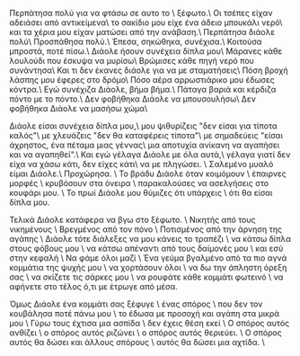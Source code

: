 Περπάτησα πολύ για να φτάσω σε αυτο το \\
ξέφωτο.\\
Οι τσέπες είχαν αδειάσει από αντικείμενα\\
το σακίδιο μου είχε ένα άδειο μπουκάλι νερό\\
και τα χέρια μου είχαν ματώσει από την ανάβαση.\\
Περπάτησα διάολε πολύ\\
Προσπάθησα πολύ.\\
Έπεσα, σηκώθηκα, συνέχισα.\\
Κοιτούσα μπροστά, ποτέ πίσω.\\
Διάολε ήσουν συνέχεια δίπλα μου\\
Μάρανες κάθε λουλούδι που έσκυψα να μυρίσω\\
Βρώμισες κάθε πηγή νερό που συνάντησα\\
Και τι δεν έκανες διάολε για να με σταματήσεις\\
Πόση βροχή λάσπης μου έφερες στο δρόμο\\
Πόσο αέρα αρρωστιάρικο μου έδωσες κόντρα.\\
Εγώ συνέχιζα Διάολε, βήμα βήμα.\\
Πάταγα βαριά και κέρδιζα πόντο με το πόντο.\\
Δεν φοβήθηκα Διάολε να μπουσουλήσω\\
Δεν φοβήθηκα Διάολε να μασήσω χώμα\\

Διάολε είσαι συνέχεια δίπλα μου,\\
μου ψιθυρίζεις "δεν είσαι για τίποτα καλός"\\
με χλευάζεις "δεν θα καταφέρεις τίποτα"\\
με σημαδεύεις "είσαι άχρηστος, ένα πέταμα μιας γέννας\\
μια αποτυχία ανίκανη να αγαπήσει και να αγαπηθεί".\\
Και εγώ γέλαγα Διάολε με όλα αυτά,\\
γέλαγα γιατί δεν είχα να χάσω κάτι, δεν είχες κάτι\\
να με πληγώσει. \\
Σαλεμένο μυαλό είμαι Διάολε.\\
Προχώρησα. \\
Το βράδυ Διάολε όταν κοιμόμουν \\
έπαιρνες μορφές \\
κρυβόσουν στα όνειρα \\
παρακαλούσες να ασελγήσεις στο κουφάρι μου. \\
Το πρωί Διάολε μου θύμιζες ότι υπάρχεις \\
ότι θα είσαι δίπλα μου. 

Τελικά Διάολε κατάφερα να βγω στο ξέφωτο. \\
Νικητής από τους νικημένους \\
Βρεγμένος από τον πόνο \\
Ποτισμένος από την άρνηση της αγάπης \\
Διάολε τότε διάλεξες να μου κάνεις το τραπέζι \\
να κάτσω δίπλα στους φόβους μου \\
να κάτσω απέναντι από τους δαίμονές μου \\
και εσύ στην κεφαλή \\
Να φάμε όλοι μαζί \\
Ένα γεύμα βγαλμένο από τα πιο αγνά κομμάτια της ψυχής μου \\
να χορτάσουν όλοι \\
να δω την άπληστη όρεξη σας \\
να σκίζετε τις σάρκες μου \\
να ρουφάτε κάθε κομμάτι φωτεινό \\
να αφήνετε στο τέλος ό,τι με έτρωγε από μέσα.

Όμως Διάολε ένα κομμάτι σας ξέφυγε \\
ένας σπόρος \\
που δεν τον κουβάλησα ποτέ πάνω μου \\
το έδωσα με προσοχή και αγάπη στα μικρά μου \\
Γύρω τους έχτισα μια ασπίδα \\
δεν έχεις θέση εκεί \\
Ο σπόρος αυτός ανθίζει \\
ο σπόρος αυτός ριζώνει \\
ο σπόρος αυτός θεριεύει. \\
Ο σπόρος αυτός θα δώσει και άλλους σπόρους \\
αυτός θα δώσει μια αχτίδα. \\
